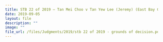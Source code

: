 ```yaml
---
title: STB 22 of 2019 – Tan Mei Choo v Tan Yew Lee (Jeremy) (East Bay Gardens)
date: 2019-09-05
layout: file
description: ""
image: ""
file_url: /files/Judgments/2019/stb 22 of 2019 - grounds of decision.pdf
---
```


